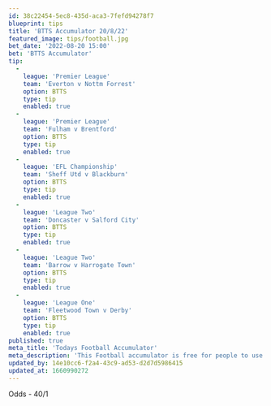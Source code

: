 ```yaml
---
id: 38c22454-5ec8-435d-aca3-7fefd94278f7
blueprint: tips
title: 'BTTS Accumulator 20/8/22'
featured_image: tips/football.jpg
bet_date: '2022-08-20 15:00'
bet: 'BTTS Accumulator'
tip:
  -
    league: 'Premier League'
    team: 'Everton v Nottm Forrest'
    option: BTTS
    type: tip
    enabled: true
  -
    league: 'Premier League'
    team: 'Fulham v Brentford'
    option: BTTS
    type: tip
    enabled: true
  -
    league: 'EFL Championship'
    team: 'Sheff Utd v Blackburn'
    option: BTTS
    type: tip
    enabled: true
  -
    league: 'League Two'
    team: 'Doncaster v Salford City'
    option: BTTS
    type: tip
    enabled: true
  -
    league: 'League Two'
    team: 'Barrow v Harrogate Town'
    option: BTTS
    type: tip
    enabled: true
  -
    league: 'League One'
    team: 'Fleetwood Town v Derby'
    option: BTTS
    type: tip
    enabled: true
published: true
meta_title: 'Todays Football Accumulator'
meta_description: 'This Football accumulator is free for people to use who are looking for Football tips. UK football tips daily. Lets beat the bookies. Winning Bets'
updated_by: 14e10cc6-f2a4-43c9-ad53-d2d7d5986415
updated_at: 1660990272
---
```

Odds - 40/1